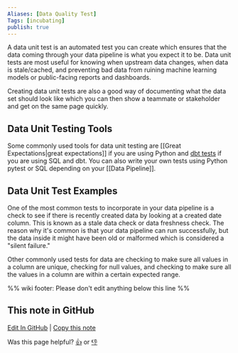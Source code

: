 ```yaml
---
Aliases: [Data Quality Test]
Tags: [incubating]
publish: true
---
```


A data unit test is an automated test you can create which ensures that the data coming through your data pipeline is what you expect it to be. Data unit tests are most useful for knowing when upstream data changes, when data is stale/cached, and preventing bad data from ruining machine learning models or public-facing reports and dashboards.

Creating data unit tests are also a good way of documenting what the data set should look like which you can then show a teammate or stakeholder and get on the same page quickly.

## Data Unit Testing Tools

Some commonly used tools for data unit testing are [[Great Expectations|great expectations]] if you are using Python and [dbt tests](https://docs.getdbt.com/docs/building-a-dbt-project/tests) if you are using SQL and dbt. You can also write your own tests using Python pytest or SQL depending on your [[Data Pipeline]].

## Data Unit Test Examples

One of the most common tests to incorporate in your data pipeline is a check to see if there is recently created data by looking at a created date column. This is known as a stale data check or data freshness check. The reason why it's common is that your data pipeline can run successfully, but the data inside it might have been old or malformed which is considered a "silent failure."

Other commonly used tests for data are checking to make sure all values in a column are unique, checking for null values, and checking to make sure all the values in a column are within a certain expected range.

%% wiki footer: Please don't edit anything below this line %%

## This note in GitHub

<span class="git-footer">[Edit In GitHub](https://github.dev/data-engineering-community/data-engineering-wiki/blob/main/Concepts/Data%20Unit%20Test.md "git-hub-edit-note") | [Copy this note](https://raw.githubusercontent.com/data-engineering-community/data-engineering-wiki/main/Concepts/Data%20Unit%20Test.md "git-hub-copy-note")</span>

<span class="git-footer">Was this page helpful?
[👍](https://tally.so/r/mOaxjk?rating=Yes&url=https://dataengineering.wiki/Concepts/Data%20Unit%20Test) or [👎](https://tally.so/r/mOaxjk?rating=No&url=https://dataengineering.wiki/Concepts/Data%20Unit%20Test)</span>

